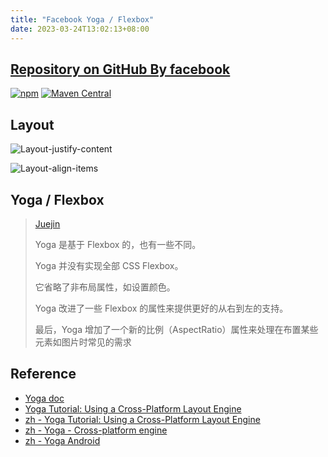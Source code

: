 ```yaml
---
title: "Facebook Yoga / Flexbox"
date: 2023-03-24T13:02:13+08:00
---
```


## [Repository on GitHub By facebook](https://github.com/facebook/yoga)

[![npm](https://img.shields.io/npm/v/yoga-layout.svg)](https://www.npmjs.com/package/yoga-layout) [![Maven Central](https://img.shields.io/maven-central/v/com.facebook.yoga/yoga)](https://search.maven.org/artifact/com.facebook.yoga/yoga)

## Layout

![Layout-justify-content](https://koenig-media.raywenderlich.com/uploads/2017/05/flexbox_theory_3.png)

![Layout-align-items](https://koenig-media.raywenderlich.com/uploads/2017/05/flexbox_theory_4.png)

## Yoga / Flexbox

> [Juejin]
> 
> Yoga 是基于 Flexbox 的，也有一些不同。
> 
> Yoga 并没有实现全部 CSS Flexbox。
> 
> 它省略了非布局属性，如设置颜色。
> 
> Yoga 改进了一些 Flexbox 的属性来提供更好的从右到左的支持。
> 
> 最后，Yoga 增加了一个新的比例（AspectRatio）属性来处理在布置某些元素如图片时常见的需求

## Reference

* [Yoga doc](https://yogalayout.com/docs)
* [Yoga Tutorial: Using a Cross-Platform Layout Engine](https://www.kodeco.com/530-yoga-tutorial-using-a-cross-platform-layout-engine)
* [zh - Yoga Tutorial: Using a Cross-Platform Layout Engine](https://blog.csdn.net/kmyhy/article/details/77676104)
* [zh - Yoga - Cross-platform engine][Juejin]
* [zh - Yoga Android](https://www.jianshu.com/p/d4289b16a133)

[Juejin]: https://juejin.cn/post/6844903591233191943